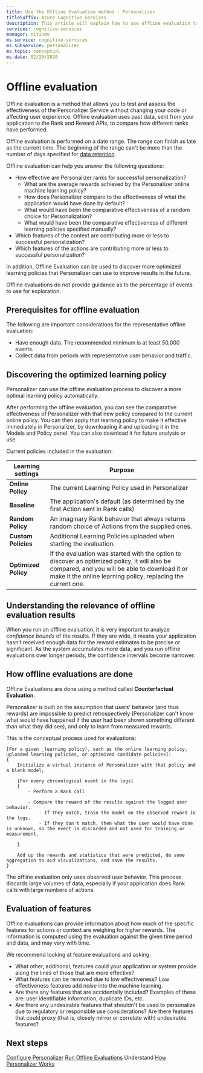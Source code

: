```yaml
---
title: Use the Offline Evaluation method - Personalizer
titleSuffix: Azure Cognitive Services
description: This article will explain how to use offline evaluation to measure effectiveness of your app and analyze your learning loop.
services: cognitive-services
manager: nitinme
ms.service: cognitive-services
ms.subservice: personalizer
ms.topic: conceptual
ms.date: 02/20/2020
---
```


# Offline evaluation

Offline evaluation is a method that allows you to test and assess the effectiveness of the Personalizer Service without changing your code or affecting user experience. Offline evaluation uses past data, sent from your application to the Rank and Reward APIs, to compare how different ranks have performed.

Offline evaluation is performed on a date range. The range can finish as late as the current time. The beginning of the range can't be more than the number of days specified for [data retention](how-to-settings.md).

Offline evaluation can help you answer the following questions:

* How effective are Personalizer ranks for successful personalization?
    * What are the average rewards achieved by the Personalizer online machine learning policy?
    * How does Personalizer compare to the effectiveness of what the application would have done by default?
    * What would have been the comparative effectiveness of a random choice for Personalization?
    * What would have been the comparative effectiveness of different learning policies specified manually?
* Which features of the context are contributing more or less to successful personalization?
* Which features of the actions are contributing more or less to successful personalization?

In addition, Offline Evaluation can be used to discover more optimized learning policies that Personalizer can use to improve results in the future.

Offline evaluations do not provide guidance as to the percentage of events to use for exploration.

## Prerequisites for offline evaluation

The following are important considerations for the representative offline evaluation:

* Have enough data. The recommended minimum is at least 50,000 events.
* Collect data from periods with representative user behavior and traffic.

## Discovering the optimized learning policy

Personalizer can use the offline evaluation process to discover a more optimal learning policy automatically.

After performing the offline evaluation, you can see the comparative effectiveness of Personalizer with that new policy compared to the current online policy. You can then apply that learning policy to make it effective immediately in Personalizer, by downloading it and uploading it in the Models and Policy panel. You can also download it for future analysis or use.

Current policies included in the evaluation:

| Learning settings | Purpose|
|--|--|
|**Online Policy**| The current Learning Policy used in Personalizer |
|**Baseline**|The application's default (as determined by the first Action sent in Rank calls)|
|**Random Policy**|An imaginary Rank behavior that always returns random choice of Actions from the supplied ones.|
|**Custom Policies**|Additional Learning Policies uploaded when starting the evaluation.|
|**Optimized Policy**|If the evaluation was started with the option to discover an optimized policy, it will also be compared, and you will be able to download it or make it the online learning policy, replacing the current one.|

## Understanding the relevance of offline evaluation results

When you run an offline evaluation, it is very important to analyze _confidence bounds_ of the results. If they are wide, it means your application hasn’t received enough data for the reward estimates to be precise or significant. As the system accumulates more data, and you run offline evaluations over longer periods, the confidence intervals become narrower.

## How offline evaluations are done

Offline Evaluations are done using a method called **Counterfactual Evaluation**.

Personalizer is built on the assumption that users' behavior (and thus rewards) are impossible to predict retrospectively (Personalizer can't know what would have happened if the user had been shown something different than what they did see), and only to learn from measured rewards.

This is the conceptual process used for evaluations:

```
[For a given _learning policy), such as the online learning policy, uploaded learning policies, or optimized candidate policies]:
{
    Initialize a virtual instance of Personalizer with that policy and a blank model;

    [For every chronological event in the logs]
    {
        - Perform a Rank call

        - Compare the reward of the results against the logged user behavior.
            - If they match, train the model on the observed reward in the logs.
            - If they don't match, then what the user would have done is unknown, so the event is discarded and not used for training or measurement.

    }

    Add up the rewards and statistics that were predicted, do some aggregation to aid visualizations, and save the results.
}
```

The offline evaluation only uses observed user behavior. This process discards large volumes of data, especially if your application does Rank calls with large numbers of actions.


## Evaluation of features

Offline evaluations can provide information about how much of the specific features for actions or context are weighing for higher rewards. The information is computed using the evaluation against the given time period and data, and may vary with time.

We recommend looking at feature evaluations and asking:

* What other, additional, features could your application or system provide along the lines of those that are more effective?
* What features can be removed due to low effectiveness? Low effectiveness features add _noise_ into the machine learning.
* Are there any features that are accidentally included? Examples of these are: user identifiable information, duplicate IDs, etc.
* Are there any undesirable features that shouldn't be used to personalize due to regulatory or responsible use considerations? Are there features that could proxy (that is, closely mirror or correlate with) undesirable features?


## Next steps

[Configure Personalizer](how-to-settings.md)
[Run Offline Evaluations](how-to-offline-evaluation.md)
Understand [How Personalizer Works](how-personalizer-works.md)

